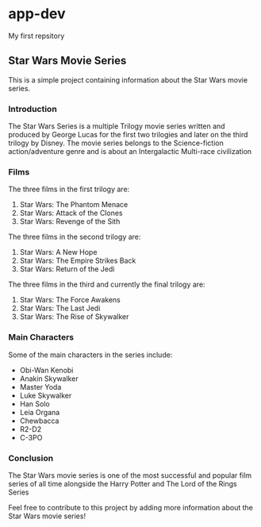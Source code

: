# app-dev
My first repsitory

## Star Wars Movie Series

This is a simple project containing information about the Star Wars movie series.

### Introduction
The Star Wars Series is a multiple Trilogy movie series written and produced by George Lucas for the first two trilogies and later on the third trilogy by Disney. The movie series belongs to the Science-fiction action/adventure genre and is about an Intergalactic Multi-race civilization

### Films
The three films in the first trilogy are:
1. Star Wars: The Phantom Menace
2. Star Wars: Attack of the Clones
3. Star Wars: Revenge of the Sith

The three films in the second trilogy are:
1. Star Wars: A New Hope
2. Star Wars: The Empire Strikes Back
3. Star Wars: Return of the Jedi

The three films in the third and currently the final trilogy are:
1. Star Wars: The Force Awakens
2. Star Wars: The Last Jedi
3. Star Wars: The Rise of Skywalker

### Main Characters
Some of the main characters in the series include:
- Obi-Wan Kenobi
- Anakin Skywalker
- Master Yoda
- Luke Skywalker
- Han Solo
- Leia Organa
- Chewbacca
- R2-D2
- C-3PO

### Conclusion
The Star Wars movie series is one of the most successful and popular film series of all time alongside the Harry Potter and The Lord of the Rings Series

Feel free to contribute to this project by adding more information about the Star Wars movie series!
